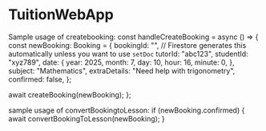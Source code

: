 # TuitionWebApp

Sample usage of createbooking:
const handleCreateBooking = async () => {
  const newBooking: Booking = {
    bookingId: "", // Firestore generates this automatically unless you want to use `setDoc`
    tutorId: "abc123",
    studentId: "xyz789",
    date: {
      year: 2025,
      month: 7,
      day: 10,
      hour: 16,
      minute: 0,
    },
    subject: "Mathematics",
    extraDetails: "Need help with trigonometry",
    confirmed: false,
  };

  await createBooking(newBooking);
};

sample usage of convertBookingtoLesson:
if (newBooking.confirmed) {
  await convertBookingToLesson(newBooking);
}

